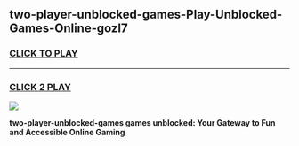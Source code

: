 
## two-player-unblocked-games-Play-Unblocked-Games-Online-gozl7
<h3>
<a href="https://premium76.site?title=two-player-unblocked-games&ref=25A">CLICK TO PLAY</a></h3>
<hr>

<h3>
<a href="https://premium76.site?title=two-player-unblocked-games&ref=25A">CLICK 2 PLAY</a>
  
</h3>

<a href="https://premium76.site?title=two-player-unblocked-games&ref=25A"><img src="https://clearcache.store/games.png"></a>


**two-player-unblocked-games games unblocked: Your Gateway to Fun and Accessible Online Gaming**
